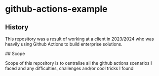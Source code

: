 # github-actions-example

## History

This repository was a result of working at a client in 2023/2024 who was heavily using Github Actions to build enterprise solutions.

## Scope

Scope of this repository is to centralise all the github actions scenarios I faced and any difficulties, challenges and/or cool tricks I found
